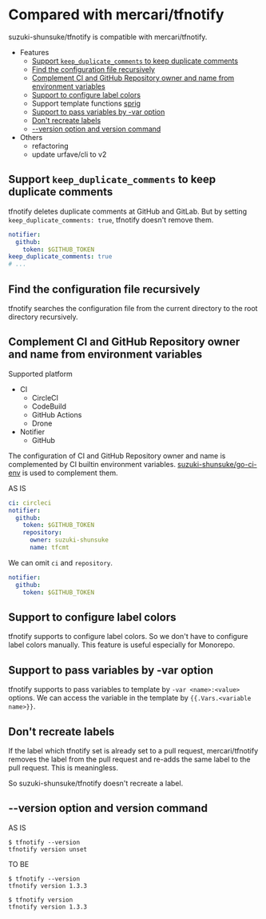 # Compared with mercari/tfnotify

suzuki-shunsuke/tfnotify is compatible with mercari/tfnotify.

* Features
  * [Support `keep_duplicate_comments` to keep duplicate comments](#support-keep_duplicate_comments-to-keep-duplicate-comments)
  * [Find the configuration file recursively](#find-the-configuration-file-recursively)
  * [Complement CI and GitHub Repository owner and name from environment variables](#complement-ci-and-github-repository-owner-and-name-from-environment-variables)
  * [Support to configure label colors](#support-to-configure-label-colors)
  * Support template functions [sprig](http://masterminds.github.io/sprig/)
  * [Support to pass variables by -var option](#support-to-pass-variables-by--var-option)
  * [Don't recreate labels](#dont-recreate-labels)
  * [--version option and version command](#--version-option-and-version-command)
* Others
  * refactoring
  * update urfave/cli to v2

## Support `keep_duplicate_comments` to keep duplicate comments

tfnotify deletes duplicate comments at GitHub and GitLab.
But by setting `keep_duplicate_comments: true`, tfnotify doesn't remove them.

```yaml
notifier:
  github:
    token: $GITHUB_TOKEN
keep_duplicate_comments: true
# ...
```

## Find the configuration file recursively

tfnotify searches the configuration file from the current directory to the root directory recursively.

## Complement CI and GitHub Repository owner and name from environment variables

Supported platform

* CI
  * CircleCI
  * CodeBuild
  * GitHub Actions
  * Drone
* Notifier
  * GitHub

The configuration of CI and GitHub Repository owner and name is complemented by CI builtin environment variables.
[suzuki-shunsuke/go-ci-env](https://github.com/suzuki-shunsuke/go-ci-env) is used to complement them.

AS IS

```yaml
ci: circleci
notifier:
  github:
    token: $GITHUB_TOKEN
    repository:
      owner: suzuki-shunsuke
      name: tfcmt
```

We can omit `ci` and `repository`.

```yaml
notifier:
  github:
    token: $GITHUB_TOKEN
```

## Support to configure label colors

tfnotify supports to configure label colors.
So we don't have to configure label colors manually.
This feature is useful especially for Monorepo.

## Support to pass variables by -var option

tfnotify supports to pass variables to template by `-var <name>:<value>` options.
We can access the variable in the template by `{{.Vars.<variable name>}}`.

## Don't recreate labels

If the label which tfnotify set is already set to a pull request, mercari/tfnotify removes the label from the pull request and re-adds the same label to the pull request.
This is meaningless.

So suzuki-shunsuke/tfnotify doesn't recreate a label.

## --version option and version command

AS IS

```
$ tfnotify --version
tfnotify version unset
```

TO BE

```
$ tfnotify --version
tfnotify version 1.3.3

$ tfnotify version
tfnotify version 1.3.3
```
